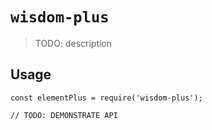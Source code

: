 # `wisdom-plus`

> TODO: description

## Usage

```
const elementPlus = require('wisdom-plus');

// TODO: DEMONSTRATE API
```
